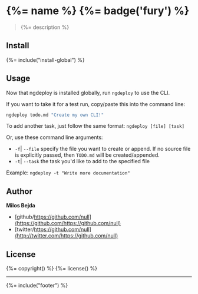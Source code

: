 # {%= name %} {%= badge('fury') %}

> {%= description %}

## Install
{%= include("install-global") %}

## Usage
Now that ngdeploy is installed globally, run `ngdeploy` to use the CLI.

If you want to take it for a test run, copy/paste this into the command line:

```bash
ngdeploy todo.md "Create my own CLI!"
```

To add another task, just follow the same format: `ngdeploy [file] [task]`

Or, use these command line arguments:

* `-f`| `--file` specify the file you want to create or append. If no source file is explicitly passed, then `TODO.md` will be created/appended.
* `-t`| `--task` the task you'd like to add to the specified file

Example: `ngdeploy -t "Write more documentation"`

## Author

**Milos Bejda**

* [github/https://github.com/null](https://github.com/https://github.com/null)
* [twitter/https://github.com/null](http://twitter.com/https://github.com/null)

## License
{%= copyright() %}
{%= license() %}

***

{%= include("footer") %}
